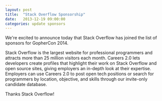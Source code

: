 ```yaml
---
layout: post
title:  "Stack Overflow Sponsorship"
date:   2013-12-19 09:00:00
categories: update sponsors
---
```


We're excited to announce today that Stack Overflow has joined the list of sponsors for GopherCon 2014.

Stack Overflow is the largest website for professional programmers and attracts more than 25 million visitors each month. Careers 2.0 lets developers create profiles that highlight their work on Stack Overflow and open source sites, giving employers an in-depth look at their expertise. Employers can use Careers 2.0 to post open tech positions or search for programmers by location, objective, and skills through our invite-only candidate database.

Thanks Stack Overflow!

